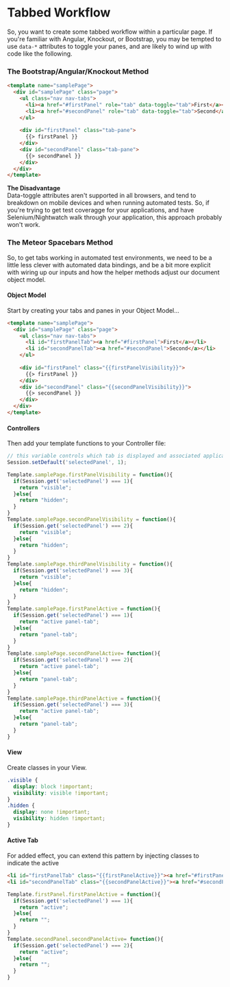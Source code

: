 Tabbed Workflow  
=========================================

So, you want to create some tabbed workflow within a particular page.  If you're familiar with Angular, Knockout, or Bootstrap, you may be tempted to use ``data-*`` attributes to toggle your panes, and are likely to wind up with code like the following.

### The Bootstrap/Angular/Knockout Method
````html
<template name="samplePage">
  <div id="samplePage" class="page">
    <ul class="nav nav-tabs">
      <li><a href="#firstPanel" role="tab" data-toggle="tab">First</a></li>
      <li><a href="#secondPanel" role="tab" data-toggle="tab">Second</a></li>
    </ul>
    
    <div id="firstPanel" class="tab-pane">
      {{> firstPanel }}
    </div>
    <div id="secondPanel" class="tab-pane">
      {{> secondPanel }}
    </div>
  </div>
</template>
````

**The Disadvantage**  
Data-toggle attributes aren't supported in all browsers, and tend to breakdown on mobile devices and when running automated tests.  So, if you're trying to get test coveragge for your applications, and have Selenium/Nightwatch walk through your application, this approach probably won't work.  

### The Meteor Spacebars Method

So, to get tabs working in automated test environments, we need to be a little less clever with automated data bindings, and be a bit more explicit with wiring up our inputs and how the helper methods adjust our document object model.  

#### Object Model  
Start by creating your tabs and panes in your Object Model...

````html
<template name="samplePage">
  <div id="samplePage" class="page">
    <ul class="nav nav-tabs">
      <li id="firstPanelTab"><a href="#firstPanel">First</a></li>
      <li id="secondPanelTab"><a href="#secondPanel">Second</a></li>
    </ul>
    
    <div id="firstPanel" class="{{firstPanelVisibility}}">
      {{> firstPanel }}
    </div>
    <div id="secondPanel" class="{{secondPanelVisibility}}">
      {{> secondPanel }}
    </div>
  </div>
</template>
````


#### Controllers  
Then add your template functions to your Controller file:

````js
// this variable controls which tab is displayed and associated application state
Session.setDefault('selectedPanel', 1);

Template.samplePage.firstPanelVisibility = function(){
  if(Session.get('selectedPanel') === 1){
    return "visible";
  }else{
    return "hidden";
  }
}
Template.samplePage.secondPanelVisibility = function(){
  if(Session.get('selectedPanel') === 2){
    return "visible";
  }else{
    return "hidden";
  }
}
Template.samplePage.thirdPanelVisibility = function(){
  if(Session.get('selectedPanel') === 3){
    return "visible";
  }else{
    return "hidden";
  }
}
Template.samplePage.firstPanelActive = function(){
  if(Session.get('selectedPanel') === 1){
    return "active panel-tab";
  }else{
    return "panel-tab";
  }
}
Template.samplePage.secondPanelActive= function(){
  if(Session.get('selectedPanel') === 2){
    return "active panel-tab";
  }else{
    return "panel-tab";
  }
}
Template.samplePage.thirdPanelActive = function(){
  if(Session.get('selectedPanel') === 3){
    return "active panel-tab";
  }else{
    return "panel-tab";
  }
}

````

#### View   
Create classes in your View.

````css
.visible {
  display: block !important;
  visibility: visible !important;
}
.hidden {
  display: none !important;
  visibility: hidden !important;
}
````


####  Active Tab
For added effect, you can extend this pattern by injecting classes to indicate the active 
````html
<li id="firstPanelTab" class="{{firstPanelActive}}"><a href="#firstPanel">First</a></li>
<li id="secondPanelTab" class="{{secondPanelActive}}"><a href="#secondPanel">Second</a></li>
````

````js
Template.firstPanel.firstPanelActive = function(){
  if(Session.get('selectedPanel') === 1){
    return "active";
  }else{
    return "";
  }
}
Template.secondPanel.secondPanelActive= function(){
  if(Session.get('selectedPanel') === 2){
    return "active";
  }else{
    return "";
  }
}
````
